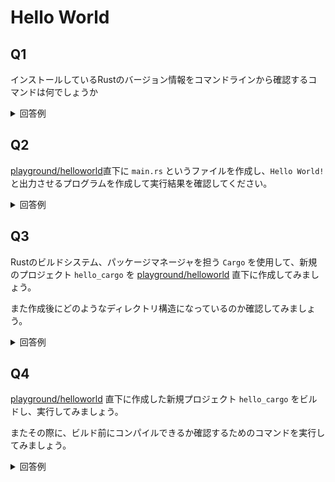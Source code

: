 # Hello World

<!-- START doctoc -->
<!-- END doctoc -->

## Q1

インストールしているRustのバージョン情報をコマンドラインから確認するコマンドは何でしょうか

<details>
<summary>回答例</summary>

```sql
$ rustc --version
rustc 1.51.0 (2fd73fabe 2021-03-23)
```

</details>

## Q2

[playground/helloworld](../playground/helloworld)直下に `main.rs` というファイルを作成し、`Hello World!`と出力させるプログラムを作成して実行結果を確認してください。

<details>
<summary>回答例</summary>

まずは `main.rs` を作成する。

```rust
fn main() {
    // こんにちは！！
    println!("Hello World!");
}
```

次にプログラムをコンパイルし、実行する。

```bash
$ rustc main.rs
$ ./main
Hello World!
```

</details>

## Q3

Rustのビルドシステム、パッケージマネージャを担う `Cargo` を使用して、新規のプロジェクト `hello_cargo` を [playground/helloworld](../playground/helloworld) 直下に作成してみましょう。

また作成後にどのようなディレクトリ構造になっているのか確認してみましょう。

<details>
<summary>回答例</summary>

実行可能なバイナリを作成し、新規のプロジェクトを作成する。

```bash
$ cargo new hello_cargo --bin
$ tree hello_cargo

hello_cargo/
├── Cargo.toml
└── src
    └── main.rs
```

作成されている `Cargo.toml` は、以下のように作成しているパッケージに関する情報が記載される `[project]` と、プロジェクトが依存しているパッケージが列挙される `[dependancies]` で構成されていることがわかる。

```toml
[package]
name = "hello_cargo"
version = "0.1.0"
authors = ["KeisukeShimokawa <shimoke4869@gmail.com>"]
edition = "2018"

# See more keys and their definitions at https://doc.rust-lang.org/cargo/reference/manifest.html

[dependencies]
```

`src/main.rs` には以下のように文字列を出力する単純なファイルが作成されていることがわかる。

```rust
fn main() {
    println!("Hello World!");
}
```

</details>

## Q4

[playground/helloworld](../playground/helloworld) 直下に作成した新規プロジェクト `hello_cargo` をビルドし、実行してみましょう。

またその際に、ビルド前にコンパイルできるか確認するためのコマンドを実行してみましょう。

<details>
<summary>回答例</summary>

まずは `cargo check` でコードがコンパイル可能か確認する。

```bash
$ cargo check
    Checking hello_cargo v0.1.0 (/workspaces/rust-exercises/playground/helloworld/hello_cargo)
    Finished dev [unoptimized + debuginfo] target(s) in 0.32s
```

では次にプロジェクトのビルドを実行する。

```bash
$ cargo build
   Compiling hello_cargo v0.1.0 (/workspaces/rust-exercises/playground/helloworld/hello_cargo)
    Finished dev [unoptimized + debuginfo] target(s) in 0.16s
```

ビルドを実行した結果、以下のように新たなファイルが作成されていることがわかる。

```bash
$ tree -L 2

hello_cargo/
├── Cargo.lock
├── Cargo.toml
├── src
│   └── main.rs
└── target
    ├── CACHEDIR.TAG
    └── debug
```

最上位のディレクトリに作成される `Cargo.lock` には、プロジェクトが依存しているパッケージの正確なバージョン情報を管理している。

また `target/debug/` に開発用にコンパイルされた実行可能なファイルが作成されており、`target/debug/hello_world` という名称でバイナリファイルが作成されている。

では次に実行可能ファイルを実行する。

```bash
$ cargo run
    Finished dev [unoptimized + debuginfo] target(s) in 0.00s
     Running `target/debug/hello_cargo`
Hello, world!
```

これで新規プロジェクトを作成し、コードを実行するまでの流れである。

</details>
